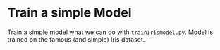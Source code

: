 # Train a simple Model

Train a simple model what we can do with `trainIrisModel.py`.
Model is trained on the famous (and simple) Iris dataset.